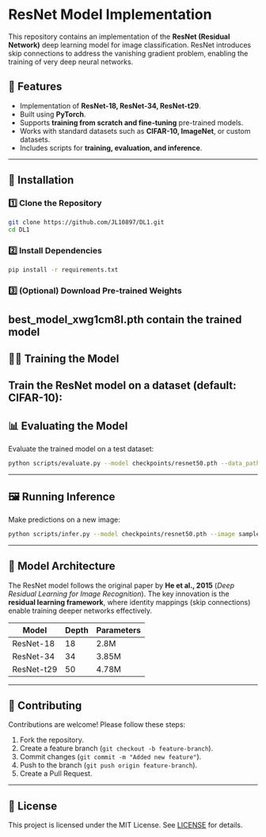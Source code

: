 # ResNet Model Implementation

This repository contains an implementation of the **ResNet (Residual Network)** deep learning model for image classification. ResNet introduces skip connections to address the vanishing gradient problem, enabling the training of very deep neural networks.

## 📌 Features
- Implementation of **ResNet-18, ResNet-34, ResNet-t29**.
- Built using **PyTorch**.
- Supports **training from scratch and fine-tuning** pre-trained models.
- Works with standard datasets such as **CIFAR-10, ImageNet**, or custom datasets.
- Includes scripts for **training, evaluation, and inference**.

---

## 🚀 Installation

### 1️⃣ Clone the Repository
```sh
git clone https://github.com/JL10897/DL1.git
cd DL1
```

### 2️⃣ Install Dependencies
```sh
pip install -r requirements.txt
```

### 3️⃣ (Optional) Download Pre-trained Weights
best_model_xwg1cm8l.pth contain the trained model
---

## 🏋️‍♂️ Training the Model
Train the ResNet model on a dataset (default: CIFAR-10):
---

## 📊 Evaluating the Model
Evaluate the trained model on a test dataset:
```sh
python scripts/evaluate.py --model checkpoints/resnet50.pth --data_path ./dataset/test/
```

---

## 🖼️ Running Inference
Make predictions on a new image:
```sh
python scripts/infer.py --model checkpoints/resnet50.pth --image sample.jpg
```

---

## 📖 Model Architecture
The ResNet model follows the original paper by **He et al., 2015** (*Deep Residual Learning for Image Recognition*). The key innovation is the **residual learning framework**, where identity mappings (skip connections) enable training deeper networks effectively.

| Model    | Depth | Parameters |
|----------|-------|------------|
| ResNet-18 | 18  | 2.8M |
| ResNet-34 | 34  | 3.85M |
| ResNet-t29 | 50  | 4.78M |

---

## 🤝 Contributing
Contributions are welcome! Please follow these steps:
1. Fork the repository.
2. Create a feature branch (`git checkout -b feature-branch`).
3. Commit changes (`git commit -m "Added new feature"`).
4. Push to the branch (`git push origin feature-branch`).
5. Create a Pull Request.

---

## 📄 License
This project is licensed under the MIT License. See [LICENSE](LICENSE) for details.


